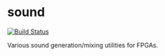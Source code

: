 # sound

[![Build Status](https://travis-ci.com/hdl-util/sound.svg?branch=master)](https://travis-ci.com/hdl-util/sound)

Various sound generation/mixing utilities for FPGAs.

